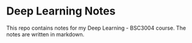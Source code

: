 # Deep Learning Notes
This repo contains notes for my Deep Learning - BSC3004 course. The notes are written in markdown. 

